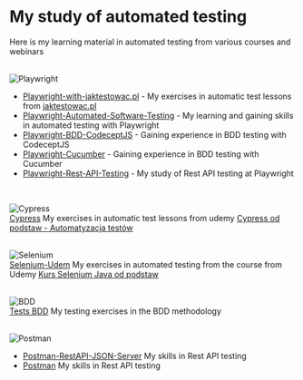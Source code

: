 # My study of automated testing

Here is my learning material in automated testing from various courses and webinars  
<br>

![Playwright](https://img.shields.io/badge/-Playwright-3776AB?style=flat&logo=Playwright&logoColor=white)

- [Playwright-with-jaktestowac.pl](https://github.com/adamcegielka/learn-test-automation/tree/main/Playwright) - My exercises in automatic test lessons from [jaktestowac.pl](https://jaktestowac.pl/)
- [Playwright-Automated-Software-Testing](https://github.com/adamcegielka/learn-test-automation/tree/main/Playwright-Automated-Software-Testing) - My learning and gaining skills in automated testing with Playwright
- [Playwright-BDD-CodeceptJS](https://github.com/adamcegielka/learn-test-automation/tree/main/Playwright-BDD-CodeceptJS) - Gaining experience in BDD testing with CodeceptJS
- [Playwright-Cucumber](https://github.com/adamcegielka/learn-test-automation/tree/main/Playwright-Cucumber) - Gaining experience in BDD testing with Cucumber
- [Playwright-Rest-API-Testing](https://github.com/adamcegielka/learn-test-automation/tree/main/Playwright-Rest-API-Testing) - My study of Rest API testing at Playwright  
<br>

![Cypress](https://img.shields.io/badge/-Cypress-3776AB?style=flat&logo=Cypress&logoColor=white)  
[Cypress](https://github.com/adamcegielka/learn-test-automation/tree/main/Cypress) My exercises in automatic test lessons from udemy [Cypress od podstaw - Automatyzacja testów](https://www.udemy.com/course/cypress-od-podstaw/)  
<br>

![Selenium](https://img.shields.io/badge/-Selenium-3776AB?style=flat&logo=Selenium&logoColor=white)  
[Selenium-Udem](https://github.com/adamcegielka/learn-test-automation/tree/main/Selenium-Udem) My exercises in automated testing from the course from Udemy [Kurs Selenium Java od podstaw](https://www.udemy.com/course/kurs-selenium-java/)  
<br>

![BDD](https://img.shields.io/badge/-BDD-3776AB?style=flat&logo=BDD&logoColor=white)  
[Tests BDD](https://github.com/adamcegielka/learn-test-automation/tree/main/Tests%20BDD) My testing exercises in the BDD methodology  
<br>

![Postman](https://img.shields.io/badge/-Postman-3776AB?style=flat&logo=Postman&logoColor=white)  
- [Postman-RestAPI-JSON-Server](https://github.com/adamcegielka/learn-test-automation/tree/main/Postman) My skills in Rest API testing
- [Postman](https://github.com/adamcegielka/learn-test-automation/tree/main/Postman) My skills in Rest API testing
